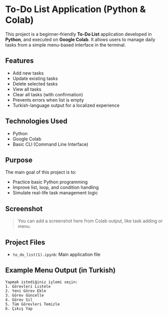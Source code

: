 # To-Do List Application (Python & Colab)

This project is a beginner-friendly **To-Do List** application developed in **Python**, and executed on **Google Colab**. It allows users to manage daily tasks from a simple menu-based interface in the terminal.

## Features

- Add new tasks  
- Update existing tasks  
- Delete selected tasks  
- View all tasks  
- Clear all tasks (with confirmation)
- Prevents errors when list is empty
- Turkish-language output for a localized experience

## Technologies Used

- Python  
- Google Colab  
- Basic CLI (Command Line Interface)

## Purpose

The main goal of this project is to:
- Practice basic Python programming
- Improve list, loop, and condition handling
- Simulate real-life task management logic

## Screenshot

> You can add a screenshot here from Colab output, like task adding or menu.

## Project Files

- `to_do_list(1).ipynb`: Main application file

## Example Menu Output (in Turkish)

```text
Yapmak istediğiniz işlemi seçin:
1. Görevleri Listele
2. Yeni Görev Ekle
3. Görev Güncelle
4. Görev Sil
5. Tüm Görevleri Temizle
6. Çıkış Yap
